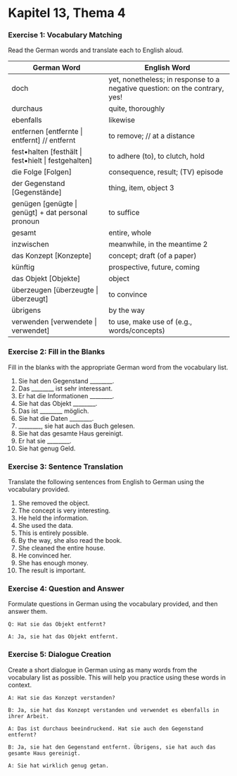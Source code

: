 # Kapitel 13, Thema 4

### Exercise 1: Vocabulary Matching

Read the German words and translate each to English aloud.

| German Word                                           | English Word                                                                |
| ----------------------------------------------------- | --------------------------------------------------------------------------- |
| doch                                                  | yet, nonetheless; in response to a negative question: on the contrary, yes! |
| durchaus                                              | quite, thoroughly                                                           |
| ebenfalls                                             | likewise                                                                    |
| entfernen \[entfernte \| entfernt] // entfernt        | to remove; // at a distance                                                 |
| fest•halten \[festhält \| fest•hielt \| festgehalten] | to adhere (to), to clutch, hold                                             |
| die Folge \[Folgen]                                   | consequence, result; (TV) episode                                           |
| der Gegenstand \[Gegenstände]                         | thing, item, object 3                                                       |
| genügen \[genügte \| genügt] + dat personal pronoun   | to suffice                                                                  |
| gesamt                                                | entire, whole                                                               |
| inzwischen                                            | meanwhile, in the meantime 2                                                |
| das Konzept \[Konzepte]                               | concept; draft (of a paper)                                                 |
| künftig                                               | prospective, future, coming                                                 |
| das Objekt \[Objekte]                                 | object                                                                      |
| überzeugen \[überzeugte \| überzeugt]                 | to convince                                                                 |
| übrigens                                              | by the way                                                                  |
| verwenden \[verwendete \| verwendet]                  | to use, make use of (e.g., words/concepts)                                  |

### Exercise 2: Fill in the Blanks

Fill in the blanks with the appropriate German word from the vocabulary list.

1. Sie hat den Gegenstand \_\_\_\_\_\_\_\_.
2. Das \_\_\_\_\_\_\_\_ ist sehr interessant.
3. Er hat die Informationen \_\_\_\_\_\_\_\_.
4. Sie hat das Objekt \_\_\_\_\_\_\_\_.
5. Das ist \_\_\_\_\_\_\_\_ möglich.
6. Sie hat die Daten \_\_\_\_\_\_\_\_.
7. \_\_\_\_\_\_\_\_, sie hat auch das Buch gelesen.
8. Sie hat das gesamte Haus gereinigt.
9. Er hat sie \_\_\_\_\_\_\_\_.
10. Sie hat genug Geld.

### Exercise 3: Sentence Translation

Translate the following sentences from English to German using the vocabulary provided.

1. She removed the object.
2. The concept is very interesting.
3. He held the information.
4. She used the data.
5. This is entirely possible.
6. By the way, she also read the book.
7. She cleaned the entire house.
8. He convinced her.
9. She has enough money.
10. The result is important.

### Exercise 4: Question and Answer

Formulate questions in German using the vocabulary provided, and then answer them.

`Q: Hat sie das Objekt entfernt?`&#x20;

`A: Ja, sie hat das Objekt entfernt.`

### Exercise 5: Dialogue Creation

Create a short dialogue in German using as many words from the vocabulary list as possible. This will help you practice using these words in context.

`A: Hat sie das Konzept verstanden?`&#x20;

`B: Ja, sie hat das Konzept verstanden und verwendet es ebenfalls in ihrer Arbeit.`&#x20;

`A: Das ist durchaus beeindruckend. Hat sie auch den Gegenstand entfernt?`&#x20;

`B: Ja, sie hat den Gegenstand entfernt. Übrigens, sie hat auch das gesamte Haus gereinigt.`&#x20;

`A: Sie hat wirklich genug getan.`

